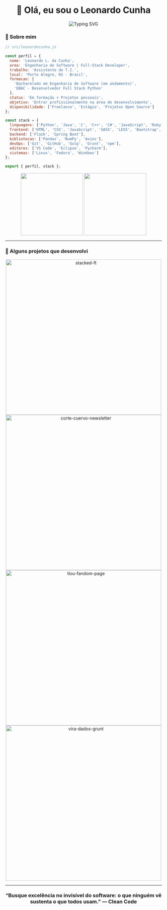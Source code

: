 <h1 align="center">👋 Olá, eu sou o Leonardo Cunha</h1>
<p align="center">
  <img src="https://readme-typing-svg.herokuapp.com?font=IBM+Plex+Mono&size=24&pause=1000&color=7aa2f7&center=true&vCenter=true&width=600&lines=Engenheiro+de+Software+em+formação;Desenvolvedor+Full+Stack+(Python+%7C+Java);Clean+Architecture+%7C+UX+%7C+Automação" alt="Typing SVG" />
</p>


### 🧾 Sobre mim
```js
// src/leonardocunha.js

const perfil = {
  nome: 'Leonardo L. da Cunha',
  area: 'Engenharia de Software | Full-Stack Developer',
  trabalho: 'Assistente de T.I.',
  local: 'Porto Alegre, RS - Brasil',
  formacao: [
    'Bacharelado em Engenharia de Software (em andamento)',
    'EBAC - Desenvolvedor Full Stack Python'
  ],
  status: 'Em formação + Projetos pessoais',
  objetivo: 'Entrar profissionalmente na área de desenvolvimento',
  disponibilidade: ['Freelance', 'Estágio', 'Projetos Open Source']
};

const stack = {
  linguagens: ['Python', 'Java', 'C', 'C++', 'C#', 'JavaScript', 'Ruby'],
  frontend: ['HTML', 'CSS', 'JavaScript', 'SASS', 'LESS', 'Bootstrap', 'jQuery', 'React'],
  backend: ['Flask', 'Spring Boot'],
  bibliotecas: ['Pandas', 'NumPy', 'Axios'],
  devOps: ['Git', 'GitHub', 'Gulp', 'Grunt', 'npm'],
  editores: ['VS Code', 'Eclipse', 'Pycharm'],
  sistemas: ['Linux', 'Fedora', 'Windows']
};

export { perfil, stack };
```

<div align="center">
<img height="200" src="https://github-readme-stats.vercel.app/api/top-langs/?username=leonardocunha-dev&layout=compact&langs_count=8&theme=tokyo-night&bg_color=00000000&hide_border=true&locale=pt-br"/>

<a href="https://github.com/leonardocunha-dev">
  <img height="200" src="https://github-readme-stats.vercel.app/api?username=leonardocunha-dev&show_icons=true&theme=tokyo-night&bg_color=00000000&include_all_commits=true&count_private=true&hide_border=true&locale=pt-br&rank_icon=github&hide_title=true"/>
</a>

</div>

---

### 🔧 Alguns projetos que desenvolvi

<div align="center">

  <a href="https://github.com/leonardocunha-dev/stacked-ft" target="_blank">
    <img width="500" src="https://github-readme-stats.vercel.app/api/pin/?username=leonardocunha-dev&repo=stacked-ft&theme=tokyonight" alt="stacked-ft"/>
    
  </a>

  <a href="https://github.com/leonardocunha-dev/corte-cuervo-newsletter" target="_blank">
    <img width="500" src="https://github-readme-stats.vercel.app/api/pin/?username=leonardocunha-dev&repo=corte-cuervo-newsletter&theme=tokyonight" alt="corte-cuervo-newsletter"/>
  </a>

  <br />

  <a href="https://github.com/leonardocunha-dev/tlou-fandom-page" target="_blank">
    <img width="500" src="https://github-readme-stats.vercel.app/api/pin/?username=leonardocunha-dev&repo=tlou-fandom-page&theme=tokyonight" alt="tlou-fandom-page"/>
  </a>

  <a href="https://github.com/leonardocunha-dev/vira-dados-grunt" target="_blank">
    <img width="500" src="https://github-readme-stats.vercel.app/api/pin/?username=leonardocunha-dev&repo=vira-dados-grunt&theme=tokyonight" alt="vira-dados-grunt"/>
  </a>

</div>


---

<h3 align="center">“Busque excelência no invisível do software: o que ninguém vê sustenta o que todos usam.” — Clean Code</h3>
